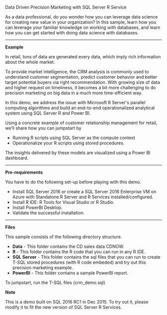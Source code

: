 ﻿Data Driven Precision Marketing with SQL Server R Service

As a data professional, do you wonder how you can leverage data science for creating new value in your organization? In this sample, learn how you can leverage your familiar knowledge on working with databases, and learn how you can get started with doing data science with databases.

----------

**Example**

In retail, tons of data are generated every data, which imply rich information about the whole market.

To provide market intelligence, the CRM analysis is commonly used to understand customer segmentation, predict customer behavior and better target potential buyers via right recommendation. With growing size of data and higher request on timeliness, it becomes a bit more challenging to do precision marketing on big data in a much more time-efficient way.

In this demo, we address the issue with Microsoft R Server's parallel computing algorithms and build an end-to-end operationalized analytical system using SQL Server R and Power BI.

Using a concrete example of customer relationship management for retail, we’ll share how you can jumpstart by

- Running R scripts using SQL Server as the compute context
- Operationalize your R scripts using stored procedures.

The insights delivered by these models are visualized using a Power BI dashboard.

----------

**Pre-requirements**

You have to do the following set-up before playing with this demo.

- Install SQL Server 2016 or create a SQL Server 2016 Enterprise VM on Azure with Standalone R Server and R Services installed/configured.
- Install R IDE: R Tools for Visual Studio or R Studio.
- Install PowerBI Desktop.
- Validate the successful installation.

----------

**Files**

This sample consists of the following directory structure.

- **Data** - This folder contains the CD sales data CDNOW.
- **R** - This folder contains the R code that you can run in any R IDE.
- **SQL Server** - This folder contains the sql files that you can run to create T-SQL stored procedures (with R code embeded) and try out this precision marketing example.
- **PowerBI** - This folder contains a sample PowerBI report.

To jumpstart, run the T-SQL files (crm_demo.sql)

**Note**

This is a demo built on SQL 2016 RC1 in Dec 2015. To try out it, please modify it to fit the new version of SQL Server R Services.






